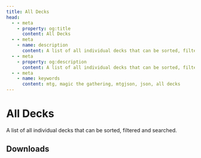 ```yaml
---
title: All Decks
head:
  - - meta
    - property: og:title
      content: All Decks
  - - meta
    - name: description
      content: A list of all individual decks that can be sorted, filtered and searched.
  - - meta
    - property: og:description
      content: A list of all individual decks that can be sorted, filtered and searched.
  - - meta
    - name: keywords
      content: mtg, magic the gathering, mtgjson, json, all decks
---
```


# All Decks

A list of all individual decks that can be sorted, filtered and searched.

## Downloads

<DownloadList file="DeckList" type="AllDecks" disableChecks="true"/>
